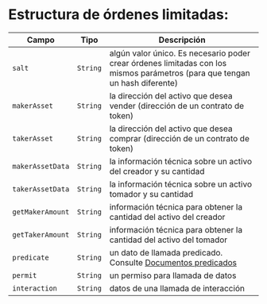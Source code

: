 # Estructura de órdenes limitadas:

| Campo            |Tipo      | Descripción                                                                                                                        |
| ---------------- | -------- | ---------------------------------------------------------------------------------------------------------------------------------- |
| `salt`           | `String` | algún valor único. Es necesario poder crear órdenes limitadas con los mismos parámetros (para que tengan un hash diferente) |
| `makerAsset`     | `String` | la dirección del activo que desea vender (dirección de un contrato de token)                                                            |
| `takerAsset`     | `String` | la dirección del activo que desea comprar (dirección de un contrato de token)                                                            |
| `makerAssetData` | `String` | la información técnica sobre un activo del creador y su cantidad                                                                             |
| `takerAssetData` | `String` | la información técnica sobre un activo tomador y su cantidad                                                                              |
| `getMakerAmount` | `String` | información técnica para obtener la cantidad del activo del creador                                                                         |
| `getTakerAmount` | `String` | información técnica para obtener la cantidad del activo del tomador                                                                         |
| `predicate`      | `String` | un dato de llamada predicado. Consulte [Documentos predicados](./predicate.md)                                                                        |
| `permit`         | `String` | un permiso para llamada de datos                                                                                                                  |
| `interaction`    | `String` | datos de una llamada de interacción                                                                                                          |
